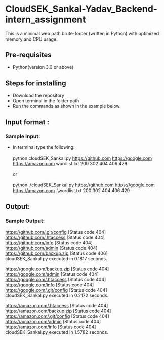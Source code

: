 # CloudSEK_Sankal-Yadav_Backend-intern_assignment
This is a minimal web path brute-forcer (written in Python) with optimized memory and CPU usage.<br />
## Pre-requisites
* Python(version 3.0 or above)<br />

## Steps for installing
* Download the repository<br />
* Open terminal in the folder path<br />
* Run the commands as shown in the example below.<br />

## Input format :
### Sample Input: <br />
* In terminal type the following: <br /><br />
python cloudSEK_Sankal.py https://github.com https://google.com https://amazon.com wordlist.txt 200 302 404 406 429 <br /><br />
or<br /><br />
python .\cloudSEK_Sankal.py https://github.com https://google.com https://amazon.com .\wordlist.txt 200 302 404 406 429

## Output: 
### Sample Output:<br />

https://github.com/.git/config [Status code 404]<br />
https://github.com/.htaccess [Status code 404]<br />
https://github.com/info [Status code 404]<br />
https://github.com/admin [Status code 404]<br />
https://github.com/backup.zip [Status code 406]<br />
cloudSEK_Sankal.py executed in 0.1817 seconds.<br />



https://google.com/backup.zip [Status code 404]<br />
https://google.com/admin [Status code 404]<br />
https://google.com/.htaccess [Status code 404]<br />
https://google.com/info [Status code 404]<br />
https://google.com/.git/config [Status code 404]<br />
cloudSEK_Sankal.py executed in 0.2172 seconds.<br />



https://amazon.com/.htaccess [Status code 404]<br />
https://amazon.com/backup.zip [Status code 404]<br />
https://amazon.com/.git/config [Status code 404]<br />
https://amazon.com/admin [Status code 404]<br />
https://amazon.com/info [Status code 404]<br />
cloudSEK_Sankal.py executed in 1.5782 seconds.<br />
